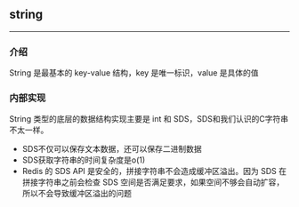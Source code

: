 ## string
___
### 介绍
String 是最基本的 key-value 结构，key 是唯一标识，value 是具体的值
### 内部实现
String 类型的底层的数据结构实现主要是 int 和 SDS，SDS和我们认识的C字符串不太一样。
- SDS不仅可以保存文本数据，还可以保存二进制数据
- SDS获取字符串的时间复杂度是o(1)
- Redis 的 SDS API 是安全的，拼接字符串不会造成缓冲区溢出。因为 SDS 在拼接字符串之前会检查 SDS 空间是否满足要求，如果空间不够会自动扩容，所以不会导致缓冲区溢出的问题